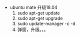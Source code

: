 * ubuntu mate 升级18.04
    1. sudo apt-get update
    1. sudo apt-get upgrade
    1. sudo update-manager -c -d
    1. 弹窗，升级。。。

